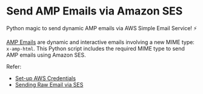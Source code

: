 # Send AMP Emails via Amazon SES
Python magic to send dynamic AMP emails via AWS Simple Email Service! ⚡

[AMP Emails](https://www.ampproject.org/docs/interaction_dynamic/amp-email-format) are dynamic and interactive emails involving a new MIME type: `x-amp-html`. This Python script includes the required MIME type to send AMP emails using Amazon SES.

Refer:
- [Set-up AWS Credentials](https://docs.aws.amazon.com/sdk-for-java/v1/developer-guide/setup-credentials.html)
- [Sending Raw Email via SES](https://docs.aws.amazon.com/ses/latest/DeveloperGuide/send-email-raw.html)
